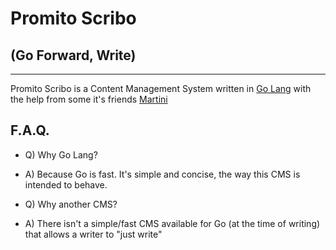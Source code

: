 Promito Scribo
=============

(Go Forward, Write)
------------------

---

Promito Scribo is a Content Management System written in [Go Lang](http://golang.org) with the help from some it's friends [Martini](http://martini.codegangsta.io/)

## F.A.Q.

* Q) Why Go Lang?
* A) Because Go is fast. It's simple and concise, the way this CMS is intended to behave.


* Q) Why another CMS?
* A) There isn't a simple/fast CMS available for Go (at the time of writing) that allows a writer to "just write"
